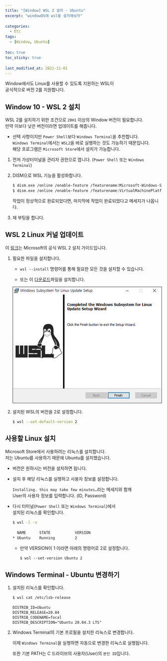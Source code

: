 ```yaml
---
title: "[Window] WSL 2 설치 - Ubuntu"
excerpt: "windowOS에 wsl을 설치해보자"

categories:
  - Etc
tags:
  - [Window, Ubuntu]

toc: true
toc_sticky: true

last_modified_at: 2021-11-01
---
```


Window에서도 Linux를 사용할 수 있도록 지원하는 WSL이   
공식적으로 버전 2를 지원합니다.

## Window 10 - WSL 2 설치

WSL 2를 설치하기 위한 조건으로 `20H1` 이상의 Window 버전이 필요합니다.   
만약 이보다 낮은 버전이라면 업데이트를 해줍니다.

* 선택 사항이지만 `Power Shell`보다 `Windows Terminal`을 추천합니다.   
`Windows Terminal`에서는 `WSL2`을 바로 실행하는 것도 가능하기 때문입니다.   
해당 프로그램은 `Microsoft Store`에서 설치가 가능합니다.

1. 먼저 가상터미널을 관리자 권한으로 엽니다. (`Power Shell` 또는 `Windows Terminal`)

2. DISM으로 WSL 기능을 활성화합니다.

    ```bash
    $ dism.exe /online /enable-feature /featurename:Microsoft-Windows-Subsystem-Linux /all /norestart
    $ dism.exe /online /enable-feature /featurename:VirtualMachinePlatform /all /norestart
    ```

    작업이 정상적으로 완료되었다면, 마지막에 작업이 완료되었다고 메세지가 나옵니다.

3. 재 부팅을 합니다.

## WSL 2 Linux 커널 업데이트

이 [링크](https://docs.microsoft.com/ko-kr/windows/wsl/install#step-4---download-the-linux-kernel-update-package)는 Microsoft의 공식 WSL 2 설치 가이드입니다.

1. 필요한 파일을 설치합니다.

    * `wsl --install` 명령어를 통해 필요한 모든 것을 설치할 수 있습니다.

    * 또는 이 [다운로드](https://wslstorestorage.blob.core.windows.net/wslblob/wsl_update_x64.msi)파일을 설치합니다.

    ![image](/images/etc-image/window_wsl2.png)

2. 설치된 WSL의 버전을 2로 설정합니다.

    ```bash
    $ wsl --set-default-version 2
    ```

## 사용할 Linux 설치

Microsoft Store에서 사용하려는 리눅스를 설치합니다.   
저는 Ubuntu를 사용하기 때문에 Ubuntu를 설치했습니다.

* 버전은 원하시는 버전을 설치하면 됩니다.

* 설치 후 해당 리눅스를 실행하고 사용자 정보를 설정합니다.

    `Installing. this may take few minutes…`라는 메세지와 함께   
    User의 사용자 정보를 입력합니다. (ID, Password)

* 다시 터미널(`Power Shell` 또는 `Windows Terminal`)에서   
설치된 리눅스를 확인합니다.

    ```bash
    $ wsl -l -v

      NAME      STATE           VERSION
    * Ubuntu    Running         2
    ```

    * 만약 VERSION이 1 이라면 아래의 명령어로 2로 설정합니다.
        
        ```
        $ wsl --set-version Ubuntu 2
        ```

## Windows Terminal - Ubuntu 변경하기

1. 설치된 리눅스를 확인합니다.

    ```
    $ wsl cat /etc/lsb-release

    DISTRIB_ID=Ubuntu
    DISTRIB_RELEASE=20.04
    DISTRIB_CODENAME=focal
    DISTRIB_DESCRIPTION="Ubuntu 20.04.3 LTS"
    ```

2. Windows Terminal의 기본 프로필을 설치한 리눅스로 변경합니다.

    이제 `Windows Terminal`을 실행하면 자동으로 변경한 리눅스로 실행됩니다.

    또한 기본 PATH는 C 드라이브의 사용자(User)의 `본인 ID`입니다.